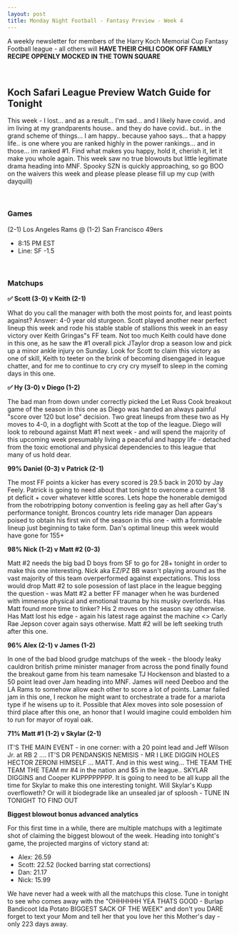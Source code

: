 ```yaml
---
layout: post
title: Monday Night Football - Fantasy Preview - Week 4
---
```


A weekly newsletter for members of the Harry Koch Memorial Cup Fantasy Football league - all others will **HAVE THEIR CHILI COOK OFF FAMILY RECIPE OPPENLY MOCKED IN THE TOWN SQUARE**

<br/>

## Koch Safari League Preview Watch Guide for Tonight

This week - I lost... and as a result... I'm sad... and I likely have covid.. and im living at my grandparents house.. and they do have covid.. but.. in the grand scheme of things... I am happy.. because yahoo says... that a happy life.. is one where you are ranked highly in the power rankings... and in those... im ranked #1. Find what makes you happy, hold it, cherish it, let it make you whole again. This week saw no true blowouts but little legitimate drama heading into MNF. Spooky SZN is quickly approaching, so go BOO on the waivers this week and please please please fill up my cup (with dayquill) 

<br/>

### Games
(2-1) Los Angeles Rams @ (1-2) San Francisco 49ers
* 8:15 PM EST
* Line: SF -1.5

<br/>

### Matchups
**✅  Scott (3-0) v Keith (2-1)**

What do you call the manager with both the most points for, and least points against? Answer: 4-0 year old sturgeon. Scott played another near perfect lineup this week and rode his stable stable of stallions this week in an easy victory over Keith Gringas"s FF team. Not too much Keith could have done in this one, as he saw the #1 overall pick JTaylor drop a season low and pick up a minor ankle injury on Sunday. Look for Scott to claim this victory as one of skill, Keith to teeter on the brink of becoming disengaged in league chatter, and for me to continue to cry cry cry myself to sleep in the coming days in this one.   

**✅  Hy (3-0) v Diego (1-2)**

The bad man from down under correctly picked the Let Russ Cook breakout game of the season in this one as Diego was handed an always painful "score over 120 but lose" decision. Two great lineups from these two as Hy moves to 4-0, in a dogfight with Scott at the top of the league. Diego will look to rebound against Matt #1 next week - and will spend the majority of this upcoming week presumably living a peaceful and happy life - detached from the toxic emotional and physical dependencies to this league that many of us hold dear. 

**99%  Daniel (0-3) v Patrick (2-1)**

The most FF points a kicker has every scored is 29.5 back in 2010 by Jay Feely. Patrick is going to need about that tonight to overcome a current 18 pt deficit + cover whatever kittle scores. Lets hope the honerable demigod from the robotripping botony convention is feeling gay as hell after Gay's performance tonight. Broncos country lets ride manager Dan appears poised to obtain his first win of the season in this one - with a formidable lineup just beginning to take form. Dan's optimal lineup this week would have gone for 155+ 

**98%  Nick (1-2) v Matt #2 (0-3)**

Matt #2 needs the big bad D boys from SF to go for 28+ tonight in order to make this one interesting. Nick aka EZ/PZ BB wasn't playing around as the vast majority of this team overperformed against expectations. This loss would drop Matt #2 to sole posession of last place in the league begging the question - was Matt #2 a better FF manager when he was burdened with immense physical and emotional trauma by his musky overlords. Has Matt found more time to tinker? His 2 moves on the season say otherwise. Has Matt lost his edge - again his latest rage against the machine <> Carly Rae Jepson cover again says otherwise. Matt #2 will be left seeking truth after this one.   

**96% Alex (2-1) v James (1-2)**

In one of the bad blood grudge matchups of the week - the bloody leaky cauldron british prime minister manager from across the pond finally found the breakout game from his team namesake TJ Hockenson and blasted to a 50 point lead over Jam heading into MNF. James will need Deeboo and the LA Rams to somehow allow each other to score a lot of points. Lamar failed jam in this one, I reckon he might want to orchestrate a trade for a mariota type if he wisens up to it. Possible that Alex moves into sole posession of third place after this one, an honor that I would imagine could embolden him to run for mayor of royal oak. 

**71% Matt #1 (1-2) v Skylar (2-1)**

IT'S THE MAIN EVENT - in one corner: with a 20 point lead and Jeff Wilson Jr. at RB 2 .... IT'S DR PENDANSKIS NEMISIS - MR I LIKE DIGGIN HOLES HECTOR ZERONI HIMSELF ... MATT. And in this west wing... THE TEAM THE TEAM THE TEAM mr #4 in the nation and $5 in the league.. SKYLAR DIGGINS and Cooper KUPPPPPPPP. It is going to need to be all kupp all the time for Skylar to make this one interesting tonight. Will Skylar's Kupp overfloweth? Or will it biodegrade like an unsealed jar of sploosh - TUNE IN TONIGHT TO FIND OUT 

**Biggest blowout bonus advanced analytics**

For this first time in a while, there are multiple matchups with a legitimate shot of claiming the biggest blowout of the week. Heading into tonight's game, the projected margins of victory stand at:
- Alex: 26.59
- Scott: 22.52 (locked barring stat corrections)
- Dan: 21.17
- Nick: 15.99

We have never had a week with all the matchups this close. Tune in tonight to see who comes away with the "OHHHHHH YEA THATS GOOD - Burlap Bandicoot Ida Potato BIGGEST SACK OF THE WEEK" and don't you DARE forget to text your Mom and tell her that you love her this Mother's day - only 223 days away.

<br/>
